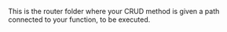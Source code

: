 This is the router folder where your CRUD method is given a path connected to your function, to be executed.
